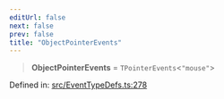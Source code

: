 ```yaml
---
editUrl: false
next: false
prev: false
title: "ObjectPointerEvents"
---
```


> **ObjectPointerEvents** = `TPointerEvents`\<`"mouse"`\>

Defined in: [src/EventTypeDefs.ts:278](https://github.com/fabricjs/fabric.js/blob/8206f10a405480a7ba988ff6cfdde6412c1f13f8/src/EventTypeDefs.ts#L278)
